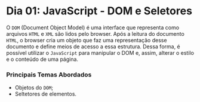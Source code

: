 # Dia 01: JavaScript - DOM e Seletores

O `DOM` (Document Object Model) é uma interface que representa como arquivos `HTML` e `XML` são lidos pelo browser. Após a leitura do documento `HTML`, o browser cria um objeto que faz uma representação desse documento e define meios de acesso a essa estrutura. Dessa forma, é possível utilizar o `JavaScript` para manipular o DOM e, assim, alterar o estilo e o conteúdo de uma página.

### Principais Temas Abordados

- Objetos do `DOM`;
- Seltetores de elementos.